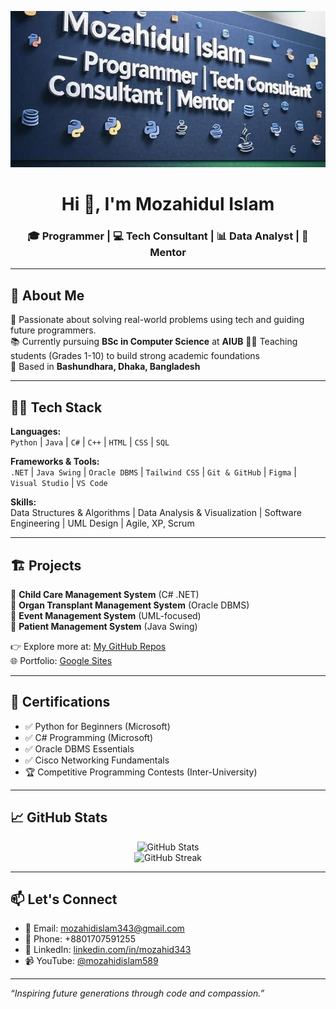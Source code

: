 <p align="center">
  <img src="70294a91-9c75-46c5-bd35-b75b0a87f180.jpg" alt="Banner" style="max-height: 250px; object-fit: cover; width: 100%;" />
</p>


<h1 align="center">Hi 👋, I'm Mozahidul Islam</h1>
<h3 align="center">🎓 Programmer | 💻 Tech Consultant | 📊 Data Analyst | 🧠 Mentor</h3>

---

## 🧾 About Me

🎯 Passionate about solving real-world problems using tech and guiding future programmers.  
📚 Currently pursuing **BSc in Computer Science** at **AIUB**
🧑‍🏫 Teaching students (Grades 1-10) to build strong academic foundations  
📍 Based in **Bashundhara, Dhaka, Bangladesh**

---

## 👨‍💻 Tech Stack

**Languages:**  
`Python` | `Java` | `C#` | `C++` | `HTML` | `CSS` | `SQL`

**Frameworks & Tools:**  
`.NET` | `Java Swing` | `Oracle DBMS` | `Tailwind CSS` | `Git & GitHub` | `Figma` | `Visual Studio` | `VS Code`

**Skills:**  
Data Structures & Algorithms | Data Analysis & Visualization | Software Engineering | UML Design | Agile, XP, Scrum

---

## 🏗️ Projects

🔹 **Child Care Management System** (C# .NET)  
🔹 **Organ Transplant Management System** (Oracle DBMS)  
🔹 **Event Management System** (UML-focused)  
🔹 **Patient Management System** (Java Swing)

👉 Explore more at: [My GitHub Repos](https://github.com/Mozahid-AIUB)  
🌐 Portfolio: [Google Sites](https://sites.google.com/view/mozahidislamaiub)

---

## 📜 Certifications

- ✅ Python for Beginners (Microsoft)
- ✅ C# Programming (Microsoft)
- ✅ Oracle DBMS Essentials
- ✅ Cisco Networking Fundamentals
- 🏆 Competitive Programming Contests (Inter-University)

---

## 📈 GitHub Stats

<p align="center">
  <img src="https://github-readme-stats.vercel.app/api?username=Mozahid-AIUB&show_icons=true&theme=react" alt="GitHub Stats" />
  <br />
  <img src="https://github-readme-streak-stats.herokuapp.com/?user=Mozahid-AIUB&theme=react" alt="GitHub Streak" />
</p>

---

## 📫 Let's Connect

- 📧 Email: [mozahidislam343@gmail.com](mailto:mozahidislam343@gmail.com)  
- 📱 Phone: +8801707591255  
- 🔗 LinkedIn: [linkedin.com/in/mozahid343](https://linkedin.com/in/mozahid343)  
- 📹 YouTube: [@mozahidislam589](https://www.youtube.com/@mozahidislam589/videos)  

---

*“Inspiring future generations through code and compassion.”*

